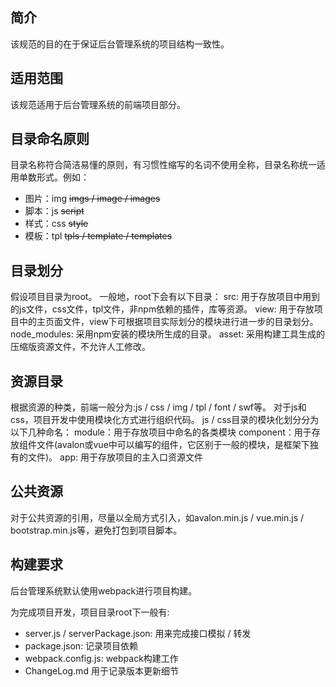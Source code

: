 ## 简介

该规范的目的在于保证后台管理系统的项目结构一致性。

## 适用范围

该规范适用于后台管理系统的前端项目部分。

## 目录命名原则

目录名称符合简洁易懂的原则，有习惯性缩写的名词不使用全称，目录名称统一适用单数形式。例如：

* 图片：img ~~imgs / image / images~~
* 脚本：js ~~script~~
* 样式：css ~~style~~
* 模板：tpl ~~tpls / template / templates~~

## 目录划分

假设项目目录为root。
一般地，root下会有以下目录：
src: 用于存放项目中用到的js文件，css文件，tpl文件，非npm依赖的插件，库等资源。
view: 用于存放项目中的主页面文件，view下可根据项目实际划分的模块进行进一步的目录划分。
node_modules: 采用npm安装的模块所生成的目录。
asset: 采用构建工具生成的压缩版资源文件，不允许人工修改。

## 资源目录

根据资源的种类，前端一般分为:js / css / img / tpl / font / swf等。
对于js和css，项目开发中使用模块化方式进行组织代码。
js / css目录的模块化划分分为以下几种命名：
module：用于存放项目中命名的各类模块
component：用于存放组件文件(avalon或vue中可以编写的组件，它区别于一般的模块，是框架下独有的文件)。
app: 用于存放项目的主入口资源文件

## 公共资源

对于公共资源的引用，尽量以全局方式引入，如avalon.min.js / vue.min.js / bootstrap.min.js等，避免打包到项目脚本。

## 构建要求

后台管理系统默认使用webpack进行项目构建。

为完成项目开发，项目目录root下一般有:

* server.js / serverPackage.json: 用来完成接口模拟 / 转发
* package.json: 记录项目依赖
* webpack.config.js: webpack构建工作
* ChangeLog.md 用于记录版本更新细节









